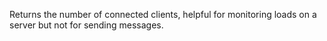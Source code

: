 Returns the number of connected clients, helpful for monitoring loads on a server but not for sending messages.
